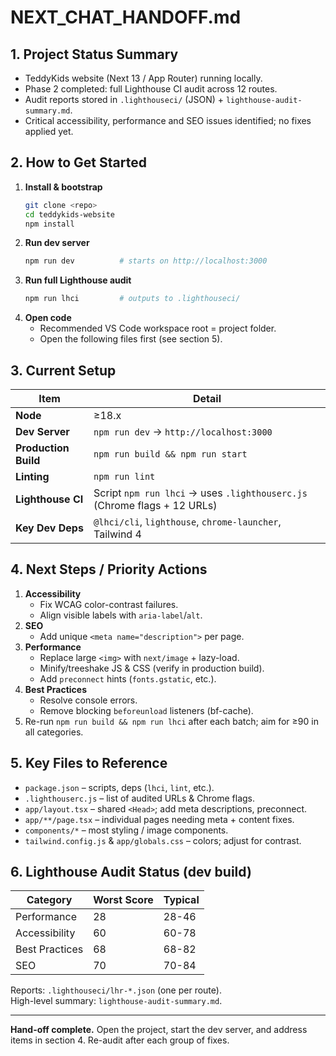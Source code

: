 # NEXT_CHAT_HANDOFF.md

## 1. Project Status Summary
- TeddyKids website (Next 13 / App Router) running locally.
- Phase 2 completed: full Lighthouse CI audit across 12 routes.
- Audit reports stored in `.lighthouseci/` (JSON) + `lighthouse-audit-summary.md`.
- Critical accessibility, performance and SEO issues identified; no fixes applied yet.

## 2. How to Get Started
1. **Install & bootstrap**
   ```bash
   git clone <repo>
   cd teddykids-website
   npm install
   ```
2. **Run dev server**
   ```bash
   npm run dev          # starts on http://localhost:3000
   ```
3. **Run full Lighthouse audit**
   ```bash
   npm run lhci         # outputs to .lighthouseci/
   ```
4. **Open code**
   - Recommended VS Code workspace root = project folder.
   - Open the following files first (see section 5).

## 3. Current Setup
| Item | Detail |
|------|--------|
| **Node** | ≥18.x |
| **Dev Server** | `npm run dev` → `http://localhost:3000` |
| **Production Build** | `npm run build && npm run start` |
| **Linting** | `npm run lint` |
| **Lighthouse CI** | Script `npm run lhci` → uses `.lighthouserc.js` (Chrome flags + 12 URLs) |
| **Key Dev Deps** | `@lhci/cli`, `lighthouse`, `chrome-launcher`, Tailwind 4 |

## 4. Next Steps / Priority Actions
1. **Accessibility**
   - Fix WCAG color-contrast failures.
   - Align visible labels with `aria-label`/`alt`.
2. **SEO**
   - Add unique `<meta name="description">` per page.
3. **Performance**
   - Replace large `<img>` with `next/image` + lazy-load.
   - Minify/treeshake JS & CSS (verify in production build).
   - Add `preconnect` hints (`fonts.gstatic`, etc.).
4. **Best Practices**
   - Resolve console errors.
   - Remove blocking `beforeunload` listeners (bf-cache).
5. Re-run `npm run build && npm run lhci` after each batch; aim for ≥90 in all categories.

## 5. Key Files to Reference
- `package.json` – scripts, deps (`lhci`, `lint`, etc.).
- `.lighthouserc.js` – list of audited URLs & Chrome flags.
- `app/layout.tsx` – shared `<Head>`; add meta descriptions, preconnect.
- `app/**/page.tsx` – individual pages needing meta + content fixes.
- `components/*` – most styling / image components.
- `tailwind.config.js` & `app/globals.css` – colors; adjust for contrast.

## 6. Lighthouse Audit Status (dev build)
| Category | Worst Score | Typical |
|----------|-------------|---------|
| Performance | 28 | 28-46 |
| Accessibility | 60 | 60-78 |
| Best Practices | 68 | 68-82 |
| SEO | 70 | 70-84 |

Reports: `.lighthouseci/lhr-*.json` (one per route).  
High-level summary: `lighthouse-audit-summary.md`.

---

**Hand-off complete.** Open the project, start the dev server, and address items in section 4. Re-audit after each group of fixes.
